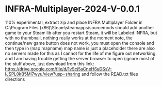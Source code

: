 # INFRA-Multiplayer-2024-V-0.0.1
110% experimental, extract zip and place INFRA Multiplayer Folder in C:\Program Files (x86)\Steam\steamapps\sourcemods
should add another game to your Steam lib after you restart Steam, it will be Labeled INFRA, but with no thumbnail, nothing really works at the moment
note, the continue/new game button does not work, you must open the console and then type in (map mapname) map name is just a placeholder
there are also no servers made for this as I cannot for the life of me figure out networking, and I am having trouble getting the server browser to open
(ignore most of the stuff above, just download from this link: https://drive.google.com/file/d/1vScj5aCneH6uDSsV-lJSPL0kB5MI7wyu/view?usp=sharing and follow the READ.txt files directions 
